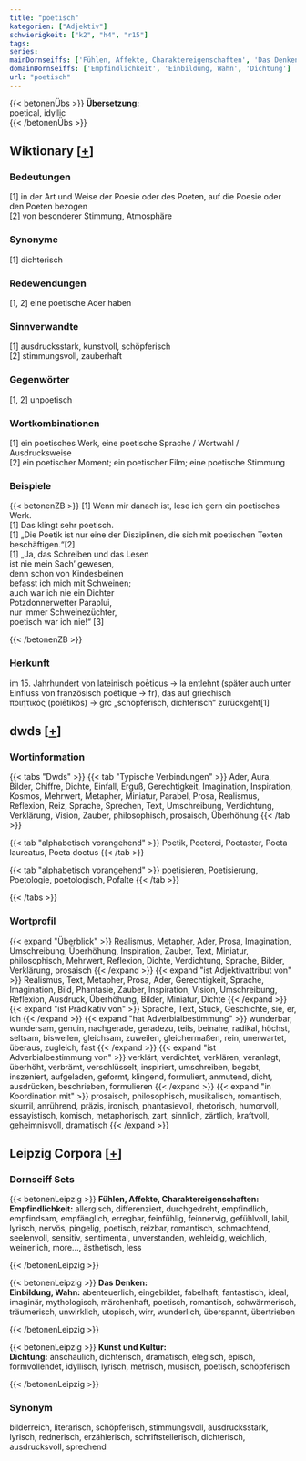 ```yaml
---
title: "poetisch"
kategorien: ["Adjektiv"]
schwierigkeit: ["k2", "h4", "r15"]
tags:
series:
mainDornseiffs: ['Fühlen, Affekte, Charaktereigenschaften', 'Das Denken', 'Kunst und Kultur']
domainDornseiffs: ['Empfindlichkeit', 'Einbildung, Wahn', 'Dichtung']
url: "poetisch"
---
```


{{< betonenÜbs >}}
**Übersetzung:**  
poetical, idyllic  
{{< /betonenÜbs >}}

## Wiktionary [[+](https://de.wiktionary.org/wiki/poetisch)]

### Bedeutungen
[1] in der Art und Weise der Poesie oder des Poeten, auf die Poesie oder den Poeten bezogen  
[2] von besonderer Stimmung, Atmosphäre  

### Synonyme
[1] dichterisch  

### Redewendungen
[1, 2] eine poetische Ader haben  

### Sinnverwandte
[1] ausdrucksstark, kunstvoll, schöpferisch  
[2] stimmungsvoll, zauberhaft  

### Gegenwörter
[1, 2] unpoetisch  

### Wortkombinationen
[1] ein poetisches Werk, eine poetische Sprache / Wortwahl / Ausdrucksweise  
[2] ein poetischer Moment; ein poetischer Film; eine poetische Stimmung  

### Beispiele
{{< betonenZB >}}
[1] Wenn mir danach ist, lese ich gern ein poetisches Werk.  
[1] Das klingt sehr poetisch.  
[1] „Die Poetik ist nur eine der Disziplinen, die sich mit poetischen Texten beschäftigen.“[2]  
[1] „Ja, das Schreiben und das Lesen  
ist nie mein Sach’ gewesen,  
denn schon von Kindesbeinen  
befasst ich mich mit Schweinen;  
auch war ich nie ein Dichter  
Potzdonnerwetter Paraplui,  
nur immer Schweinezüchter,  
poetisch war ich nie!“ [3]  

{{< /betonenZB >}}
### Herkunft
im 15. Jahrhundert von lateinisch poēticus → la entlehnt (später auch unter Einfluss von französisch poétique → fr), das auf griechisch ποιητικός (poiētikós) → grc „schöpferisch, dichterisch“ zurückgeht[1]  



## dwds [[+](https://www.dwds.de/wb/poetisch)]

### Wortinformation
{{< tabs "Dwds" >}}
{{< tab "Typische Verbindungen" >}}
Ader, Aura, Bilder, Chiffre, Dichte, Einfall, Erguß, Gerechtigkeit, Imagination, Inspiration, Kosmos, Mehrwert, Metapher, Miniatur, Parabel, Prosa, Realismus, Reflexion, Reiz, Sprache, Sprechen, Text, Umschreibung, Verdichtung, Verklärung, Vision, Zauber, philosophisch, prosaisch, Überhöhung
{{< /tab >}}

{{< tab "alphabetisch vorangehend" >}}
Poetik, Poeterei, Poetaster, Poeta laureatus, Poeta doctus
{{< /tab >}}

{{< tab "alphabetisch vorangehend" >}}
poetisieren, Poetisierung, Poetologie, poetologisch, Pofalte
{{< /tab >}}

{{< /tabs >}}

### Wortprofil
{{< expand "Überblick" >}} Realismus, Metapher, Ader, Prosa, Imagination, Umschreibung, Überhöhung, Inspiration, Zauber, Text, Miniatur, philosophisch, Mehrwert, Reflexion, Dichte, Verdichtung, Sprache, Bilder, Verklärung, prosaisch {{< /expand >}}
{{< expand "ist Adjektivattribut von" >}} Realismus, Text, Metapher, Prosa, Ader, Gerechtigkeit, Sprache, Imagination, Bild, Phantasie, Zauber, Inspiration, Vision, Umschreibung, Reflexion, Ausdruck, Überhöhung, Bilder, Miniatur, Dichte {{< /expand >}}
{{< expand "ist Prädikativ von" >}} Sprache, Text, Stück, Geschichte, sie, er, ich {{< /expand >}}
{{< expand "hat Adverbialbestimmung" >}} wunderbar, wundersam, genuin, nachgerade, geradezu, teils, beinahe, radikal, höchst, seltsam, bisweilen, gleichsam, zuweilen, gleichermaßen, rein, unerwartet, überaus, zugleich, fast {{< /expand >}}
{{< expand "ist Adverbialbestimmung von" >}} verklärt, verdichtet, verklären, veranlagt, überhöht, verbrämt, verschlüsselt, inspiriert, umschreiben, begabt, inszeniert, aufgeladen, geformt, klingend, formuliert, anmutend, dicht, ausdrücken, beschrieben, formulieren {{< /expand >}}
{{< expand "in Koordination mit" >}} prosaisch, philosophisch, musikalisch, romantisch, skurril, anrührend, präzis, ironisch, phantasievoll, rhetorisch, humorvoll, essayistisch, komisch, metaphorisch, zart, sinnlich, zärtlich, kraftvoll, geheimnisvoll, dramatisch {{< /expand >}}

## Leipzig Corpora [[+](https://corpora.uni-leipzig.de/en/res?word=poetisch&corpusId=deu_newscrawl-public_2018)]

### Dornseiff Sets
{{< betonenLeipzig >}}
**Fühlen, Affekte, Charaktereigenschaften:**  
**Empfindlichkeit:** allergisch, differenziert, durchgedreht, empfindlich, empfindsam, empfänglich, erregbar, feinfühlig, feinnervig, gefühlvoll, labil, lyrisch, nervös, pingelig, poetisch, reizbar, romantisch, schmachtend, seelenvoll, sensitiv, sentimental, unverstanden, wehleidig, weichlich, weinerlich, more..., ästhetisch, less  

{{< /betonenLeipzig >}}


{{< betonenLeipzig >}}
**Das Denken:**  
**Einbildung, Wahn:** abenteuerlich, eingebildet, fabelhaft, fantastisch, ideal, imaginär, mythologisch, märchenhaft, poetisch, romantisch, schwärmerisch, träumerisch, unwirklich, utopisch, wirr, wunderlich, überspannt, übertrieben  

{{< /betonenLeipzig >}}


{{< betonenLeipzig >}}
**Kunst und Kultur:**  
**Dichtung:** anschaulich, dichterisch, dramatisch, elegisch, episch, formvollendet, idyllisch, lyrisch, metrisch, musisch, poetisch, schöpferisch  

{{< /betonenLeipzig >}}

### Synonym
bilderreich, literarisch, schöpferisch, stimmungsvoll, ausdrucksstark, lyrisch, rednerisch, erzählerisch, schriftstellerisch, dichterisch, ausdrucksvoll, sprechend

